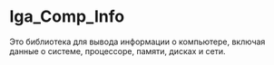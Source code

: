 # Iga_Comp_Info

Это библиотека для вывода информации о компьютере, включая данные о системе, процессоре, памяти, дисках и сети.
